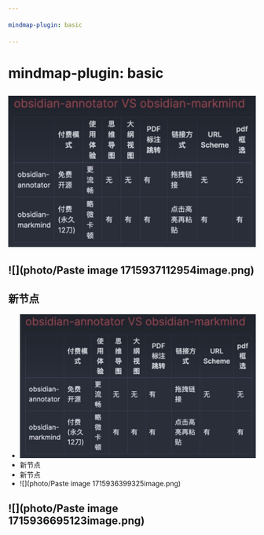 ```yaml
---

mindmap-plugin: basic

---
```


# mindmap-plugin: basic

## ![](../photo/Pasted%20image%2020240517170021.png)

## ![](photo/Paste image 1715937112954image.png)

## 新节点
- ![](../photo/Pasted%20image%2020240517170021.png)
- 新节点
- 新节点
- ![](photo/Paste image 1715936399325image.png)

## ![](photo/Paste image 1715936695123image.png)